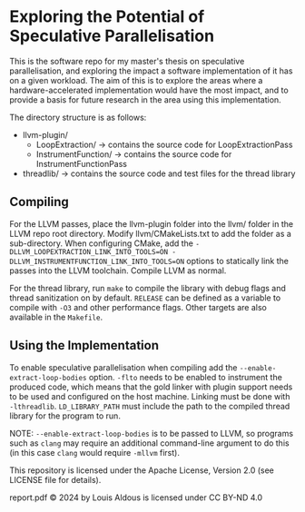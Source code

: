 # Exploring the Potential of Speculative Parallelisation

This is the software repo for my master's thesis on speculative parallelisation, and exploring the impact a software implementation of it has on a given workload. The aim of this is to explore the areas where a hardware-accelerated implementation would have the most impact, and to provide a basis for future research in the area using this implementation.

The directory structure is as follows:
- llvm-plugin/ 
  - LoopExtraction/ -> contains the source code for LoopExtractionPass
  - InstrumentFunction/ -> contains the source code for InstrumentFunctionPass
- threadlib/ -> contains the source code and test files for the thread library

## Compiling

For the LLVM passes, place the llvm-plugin folder into the llvm/ folder in the LLVM repo root directory. Modify llvm/CMakeLists.txt to add the folder as a sub-directory. When configuring CMake, add the `-DLLVM_LOOPEXTRACTION_LINK_INTO_TOOLS=ON -DLLVM_INSTRUMENTFUNCTION_LINK_INTO_TOOLS=ON` options to statically link the passes into the LLVM toolchain. Compile LLVM as normal.

For the thread library, run `make` to compile the library with debug flags and thread sanitization on by default. `RELEASE` can be defined as a variable to compile with `-O3` and other performance flags. Other targets are also available in the `Makefile`.

## Using the Implementation

To enable speculative parallelisation when compiling add the `--enable-extract-loop-bodies` option. `-flto` needs to be enabled to instrument the produced code, which means that the gold linker with plugin support needs to be used and configured on the host machine. Linking must be done with `-lthreadlib`. `LD_LIBRARY_PATH` must include the path to the compiled thread library for the program to run.

NOTE: `--enable-extract-loop-bodies` is to be passed to LLVM, so programs such as `clang` may require an additional command-line argument to do this (in this case `clang` would require `-mllvm` first).

This repository is licensed under the Apache License, Version 2.0 (see LICENSE file for details).

report.pdf © 2024 by Louis Aldous is licensed under CC BY-ND 4.0

